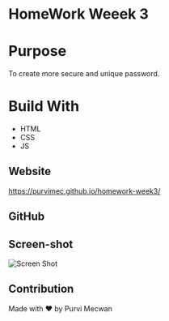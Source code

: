 # HomeWork Weeek 3

# Purpose
To create more secure and unique password.

# Build With
* HTML
* CSS
* JS

## Website
https://purvimec.github.io/homework-week3/

## GitHub


## Screen-shot

![Screen Shot](https://user-images.githubusercontent.com/86253830/132954922-2f08ad3f-406d-4d88-92fc-d8feea6c7355.png)

## Contribution
Made with ❤️ by Purvi Mecwan



